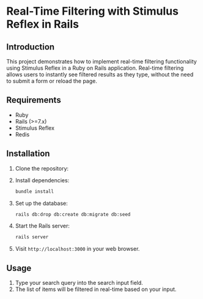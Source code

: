 # Real-Time Filtering with Stimulus Reflex in Rails

## Introduction
This project demonstrates how to implement real-time filtering functionality using Stimulus Reflex in a Ruby on Rails application. Real-time filtering allows users to instantly see filtered results as they type, without the need to submit a form or reload the page.

## Requirements
- Ruby
- Rails (>=7.x)
- Stimulus Reflex
- Redis

## Installation
1. Clone the repository:

2. Install dependencies:
    ```bash
    bundle install
    ```

3. Set up the database:
    ```bash
    rails db:drop db:create db:migrate db:seed
    ```

4. Start the Rails server:
    ```bash
    rails server
    ```

5. Visit `http://localhost:3000` in your web browser.

## Usage
1. Type your search query into the search input field.
2. The list of items will be filtered in real-time based on your input.